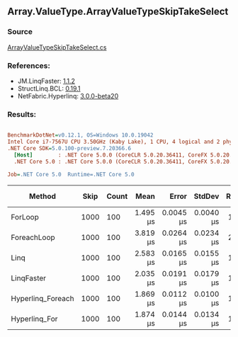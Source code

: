 ﻿## Array.ValueType.ArrayValueTypeSkipTakeSelect

### Source
[ArrayValueTypeSkipTakeSelect.cs](../LinqBenchmarks/Array/ValueType/ArrayValueTypeSkipTakeSelect.cs)

### References:
- JM.LinqFaster: [1.1.2](https://www.nuget.org/packages/JM.LinqFaster/1.1.2)
- StructLinq.BCL: [0.19.1](https://www.nuget.org/packages/StructLinq.BCL/0.19.1)
- NetFabric.Hyperlinq: [3.0.0-beta20](https://www.nuget.org/packages/NetFabric.Hyperlinq/3.0.0-beta20)

### Results:
``` ini

BenchmarkDotNet=v0.12.1, OS=Windows 10.0.19042
Intel Core i7-7567U CPU 3.50GHz (Kaby Lake), 1 CPU, 4 logical and 2 physical cores
.NET Core SDK=5.0.100-preview.7.20366.6
  [Host]        : .NET Core 5.0.0 (CoreCLR 5.0.20.36411, CoreFX 5.0.20.36411), X64 RyuJIT
  .NET Core 5.0 : .NET Core 5.0.0 (CoreCLR 5.0.20.36411, CoreFX 5.0.20.36411), X64 RyuJIT

Job=.NET Core 5.0  Runtime=.NET Core 5.0  

```
|            Method | Skip | Count |     Mean |     Error |    StdDev | Ratio | RatioSD |  Gen 0 | Gen 1 | Gen 2 | Allocated | CacheMisses/Op | BranchMispredictions/Op |
|------------------ |----- |------ |---------:|----------:|----------:|------:|--------:|-------:|------:|------:|----------:|---------------:|------------------------:|
|           ForLoop | 1000 |   100 | 1.495 μs | 0.0045 μs | 0.0040 μs |  1.00 |    0.00 |      - |     - |     - |         - |              0 |                       0 |
|       ForeachLoop | 1000 |   100 | 3.819 μs | 0.0264 μs | 0.0234 μs |  2.55 |    0.02 | 0.0153 |     - |     - |      32 B |              1 |                       2 |
|              Linq | 1000 |   100 | 2.583 μs | 0.0165 μs | 0.0155 μs |  1.73 |    0.01 | 0.1183 |     - |     - |     248 B |              3 |                       1 |
|        LinqFaster | 1000 |   100 | 2.035 μs | 0.0191 μs | 0.0179 μs |  1.36 |    0.01 | 1.9226 |     - |     - |    4024 B |              8 |                       2 |
| Hyperlinq_Foreach | 1000 |   100 | 1.869 μs | 0.0112 μs | 0.0100 μs |  1.25 |    0.01 |      - |     - |     - |         - |              0 |                       1 |
|     Hyperlinq_For | 1000 |   100 | 1.874 μs | 0.0144 μs | 0.0134 μs |  1.25 |    0.01 |      - |     - |     - |         - |              0 |                       1 |
